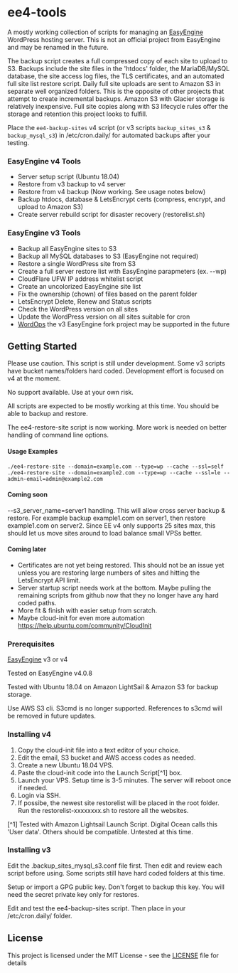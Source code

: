 # ee4-tools

A mostly working collection of scripts for managing an [EasyEngine](https://easyengine.io) WordPress hosting server. This is not an official project from EasyEngine and may be renamed in the future. 

The backup script creates a full compressed copy of each site to upload to S3. Backups include the site files in the 'htdocs' folder, the MariaDB/MySQL database, the site access log files, the TLS certificates, and an automated full site list restore script.  Daily full site uploads are sent to Amazon S3 in separate well organized folders. This is the opposite of other projects that attempt to create incremental backups. Amazon S3 with Glacier storage is relatively inexpensive. Full site copies along with S3 lifecycle rules offer the storage and retention this project looks to fulfill.

Place the `ee4-backup-sites` v4 script (or v3 scripts `backup_sites_s3` & `backup_mysql_s3`) in /etc/cron.daily/ for automated backups after your testing.

### EasyEngine v4 Tools

- Server setup script (Ubuntu 18.04)
- Restore from v3 backup to v4 server
- Restore from v4 backup (Now working. See usage notes below)
- Backup htdocs, database & LetsEncrypt certs (compress, encrypt, and upload to Amazon S3)
- Create server rebuild script for disaster recovery (restorelist.sh)

### EasyEngine v3 Tools

- Backup all EasyEngine sites to S3
- Backup all MySQL databases to S3 (EasyEngine not required)
- Restore a single WordPress site from S3
- Create a full server restore list with EasyEngine parapmeters (ex. --wp)
- CloudFlare UFW IP address whitelist script
- Create an uncolorized EasyEngine site list
- Fix the ownership (chown) of files based on the parent folder
- LetsEncrypt Delete, Renew and Status scripts
- Check the WordPress version on all sites
- Update the WordPress version on all sites suitable for cron
- [WordOps](https://wordops.org/) the v3 EasyEngine fork project may be supported in the future

## Getting Started

Please use caution. This script is still under development. Some v3 scripts have bucket names/folders hard coded. Development effort is focused on v4 at the moment.  

No support available. Use at your own risk.

All scripts are expected to be mostly working at this time. You should be able to backup and restore.

The ee4-restore-site script is now working. More work is needed on better handling of command line options.

#### Usage Examples

    ./ee4-restore-site --domain=example.com --type=wp --cache --ssl=self
    ./ee4-restore-site --domain=example2.com --type=wp --cache --ssl=le --admin-email=admin@example2.com

#### Coming soon

--s3_server_name=server1 handling. This will allow cross server backup & restore. For example backup example1.com on server1, then restore example1.com on server2. Since EE v4 only supports 25 sites max, this should let us move sites around to load balance small VPSs better.  

#### Coming later 

- Certificates are not yet being restored. This should not be an issue yet unless you are restoring large numbers of sites and hitting the LetsEncrypt API limit.  
- Server startup script needs work at the bottom. Maybe pulling the remaining scripts from github now that they no longer have any hard coded paths. 
- More fit & finish with easier setup from scratch. 
- Maybe cloud-init for even more automation https://help.ubuntu.com/community/CloudInit

### Prerequisites

[EasyEngine](https://easyengine.io) v3 or v4

Tested on EasyEngine v4.0.8

Tested with Ubuntu 18.04 on Amazon LightSail & Amazon S3 for backup storage.

Use AWS S3 cli. S3cmd is no longer supported. References to s3cmd will be removed in future updates.

### Installing v4

1. Copy the cloud-init file into a text editor of your choice.
2. Edit the email, S3 bucket and AWS access codes as needed.
3. Create a new Ubuntu 18.04 VPS.
4. Paste the cloud-init code into the Launch Script[^1] box.
5. Launch your VPS. Setup time is 3-5 minutes. The server will reboot once if needed.
6. Login via SSH.
7. If possibe, the newest site restorelist will be placed in the root folder. Run the restorelist-xxxxxxxx.sh to restore all the websites.

[^1] Tested with Amazon Lightsail Launch Script. Digital Ocean calls this 'User data'. Others should be compatible. Untested at this time.

### Installing v3

Edit the .backup_sites_mysql_s3.conf file first. Then edit and review each script before using. Some scripts still have hard coded folders at this time.

Setup or import a GPG public key. Don't forget to backup this key. You will need the secret private key only for restores.

Edit and test the ee4-backup-sites script. Then place in your /etc/cron.daily/ folder. 

## License

This project is licensed under the MIT License - see the [LICENSE](LICENSE) file for details

